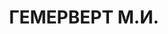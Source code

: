 ---
title: ГЕМЕРВЕРТ М.И.
description: Род. в 1897, член РКП(б) с 1919, член Центральной Контрольной Комиссии
  ВКП(б) (13.7.1930 - 26.1.1934), член Комиссии советского контроля при СНК СССР (с
  11.2.1934), с 1936 заведующий Бюро жалоб при уполномоченном Комиссии советского
  контроля по Ленинградской области
---